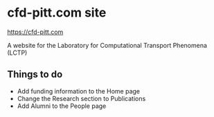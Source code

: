 # cfd-pitt.com site

https://cfd-pitt.com

A website for the Laboratory for Computational Transport Phenomena (LCTP)

## Things to do
- Add funding information to the Home page
- Change the Research section to Publications
- Add Alumni to the People page
